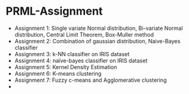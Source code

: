 # PRML-Assignment

*   Assignment 1: Single variate Normal distribution, Bi-variate Normal distribution, Central Limit Theorem, Box-Muller method
*   Assignment 2: Combination of gaussian distribution, Naive-Bayes classifier
*   Assignment 3: k-NN classifier on IRIS dataset
*   Assignment 4: naïve-bayes classifier on IRIS dataset
*   Assignment 5: Kernel Density Estimation
*   Assignment 6: K-means clustering
*   Assignment 7: Fuzzy c-means and Agglomerative clustering
*   
